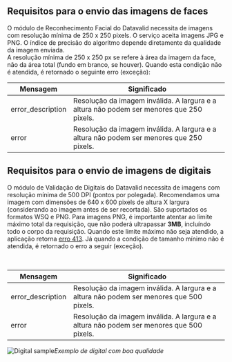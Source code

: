 ## Requisitos para o envio das imagens de faces 

O módulo de Reconhecimento Facial do Datavalid necessita de imagens com resolução mínima de 250 x 250 pixels. O serviço aceita imagens JPG e PNG. O índice de precisão do algoritmo depende diretamente da qualidade da imagem enviada.  
A resolução mínima de 250 x 250 px se refere à área da imagem da face, não da área total (fundo em branco, se houver). Quando esta condição não é atendida, é retornado o seguinte erro (exceção):


| Mensagem | Significado |
|--|--|
| error_description | Resolução da imagem inválida. A largura e a altura não podem ser menores que 250 pixels. |
| error | Resolução da imagem inválida. A largura e a altura não podem ser menores que 250 pixels. |

<!-- Imagens Ruins:

EXEMPLOS

Imagens Boas:

EXEMPLOS -->


## Requisitos para o envio de imagens de digitais

O módulo de Validação de Digitais do Datavalid necessita de imagens com resolução mínima de 500 DPI (pontos por polegada). Recomendamos uma imagem com dimensões de 640 x 600 pixels de altura X largura (considerando ao imagem antes de ser recortada). São suportados os formatos WSQ e PNG. Para imagens PNG, é importante atentar ao limite máximo total da requisição, que não poderá ultrapassar **3MB**, incluíndo todo o corpo da requisição. Quando este limite máximo não seja atendido, a aplicação retorna [erro 413](codigos_erros.md#413-request-entity-too-large). Já quando a condição de tamanho mínimo não é atendida, é retornado o erro a seguir (exceção).

<br/>

| Mensagem | Significado |
|--|--|
| error_description | Resolução da imagem inválida. A largura e a altura não podem ser menores que 500 pixels. |
| error | Resolução da imagem inválida. A largura e a altura não podem ser menores que 500 pixels. |

![Digital sample](/imgs/digital.png)*Exemplo de digital com boa qualidade*

<br/>
